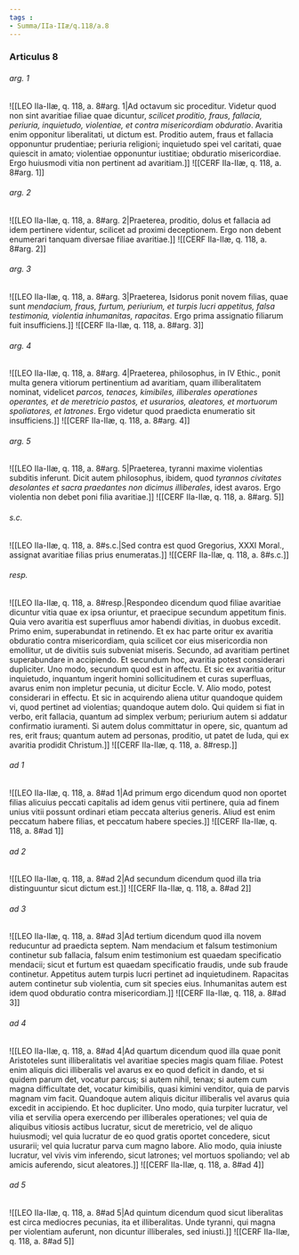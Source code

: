 ```yaml
---
tags : 
- Summa/IIa-IIæ/q.118/a.8
---
```


### Articulus 8

###### arg. 1
![[LEO IIa-IIæ, q. 118, a. 8#arg. 1|Ad octavum sic proceditur. Videtur quod non sint avaritiae filiae quae dicuntur, *scilicet proditio, fraus, fallacia, periuria, inquietudo, violentiae, et contra misericordiam obduratio*. Avaritia enim opponitur liberalitati, ut dictum est. Proditio autem, fraus et fallacia opponuntur prudentiae; periuria religioni; inquietudo spei vel caritati, quae quiescit in amato; violentiae opponuntur iustitiae; obduratio misericordiae. Ergo huiusmodi vitia non pertinent ad avaritiam.]]
![[CERF IIa-IIæ, q. 118, a. 8#arg. 1]]

###### arg. 2
![[LEO IIa-IIæ, q. 118, a. 8#arg. 2|Praeterea, proditio, dolus et fallacia ad idem pertinere videntur, scilicet ad proximi deceptionem. Ergo non debent enumerari tanquam diversae filiae avaritiae.]]
![[CERF IIa-IIæ, q. 118, a. 8#arg. 2]]

###### arg. 3
![[LEO IIa-IIæ, q. 118, a. 8#arg. 3|Praeterea, Isidorus ponit novem filias, quae sunt *mendacium, fraus, furtum, periurium, et turpis lucri appetitus, falsa testimonia, violentia inhumanitas, rapacitas*. Ergo prima assignatio filiarum fuit insufficiens.]]
![[CERF IIa-IIæ, q. 118, a. 8#arg. 3]]

###### arg. 4
![[LEO IIa-IIæ, q. 118, a. 8#arg. 4|Praeterea, philosophus, in IV Ethic., ponit multa genera vitiorum pertinentium ad avaritiam, quam illiberalitatem nominat, videlicet *parcos, tenaces, kimibiles, illiberales operationes operantes, et de meretricio pastos, et usurarios, aleatores, et mortuorum spoliatores, et latrones*. Ergo videtur quod praedicta enumeratio sit insufficiens.]]
![[CERF IIa-IIæ, q. 118, a. 8#arg. 4]]

###### arg. 5
![[LEO IIa-IIæ, q. 118, a. 8#arg. 5|Praeterea, tyranni maxime violentias subditis inferunt. Dicit autem philosophus, ibidem, quod *tyrannos civitates desolantes et sacra praedantes non dicimus illiberales*, idest avaros. Ergo violentia non debet poni filia avaritiae.]]
![[CERF IIa-IIæ, q. 118, a. 8#arg. 5]]

###### s.c.
![[LEO IIa-IIæ, q. 118, a. 8#s.c.|Sed contra est quod Gregorius, XXXI Moral., assignat avaritiae filias prius enumeratas.]]
![[CERF IIa-IIæ, q. 118, a. 8#s.c.]]

###### resp.
![[LEO IIa-IIæ, q. 118, a. 8#resp.|Respondeo dicendum quod filiae avaritiae dicuntur vitia quae ex ipsa oriuntur, et praecipue secundum appetitum finis. Quia vero avaritia est superfluus amor habendi divitias, in duobus excedit. Primo enim, superabundat in retinendo. Et ex hac parte oritur ex avaritia obduratio contra misericordiam, quia scilicet cor eius misericordia non emollitur, ut de divitiis suis subveniat miseris. Secundo, ad avaritiam pertinet superabundare in accipiendo. Et secundum hoc, avaritia potest considerari dupliciter. Uno modo, secundum quod est in affectu. Et sic ex avaritia oritur inquietudo, inquantum ingerit homini sollicitudinem et curas superfluas, avarus enim non impletur pecunia, ut dicitur Eccle. V. Alio modo, potest considerari in effectu. Et sic in acquirendo aliena utitur quandoque quidem vi, quod pertinet ad violentias; quandoque autem dolo. Qui quidem si fiat in verbo, erit fallacia, quantum ad simplex verbum; periurium autem si addatur confirmatio iuramenti. Si autem dolus committatur in opere, sic, quantum ad res, erit fraus; quantum autem ad personas, proditio, ut patet de Iuda, qui ex avaritia prodidit Christum.]]
![[CERF IIa-IIæ, q. 118, a. 8#resp.]]

###### ad 1
![[LEO IIa-IIæ, q. 118, a. 8#ad 1|Ad primum ergo dicendum quod non oportet filias alicuius peccati capitalis ad idem genus vitii pertinere, quia ad finem unius vitii possunt ordinari etiam peccata alterius generis. Aliud est enim peccatum habere filias, et peccatum habere species.]]
![[CERF IIa-IIæ, q. 118, a. 8#ad 1]]

###### ad 2
![[LEO IIa-IIæ, q. 118, a. 8#ad 2|Ad secundum dicendum quod illa tria distinguuntur sicut dictum est.]]
![[CERF IIa-IIæ, q. 118, a. 8#ad 2]]

###### ad 3
![[LEO IIa-IIæ, q. 118, a. 8#ad 3|Ad tertium dicendum quod illa novem reducuntur ad praedicta septem. Nam mendacium et falsum testimonium continetur sub fallacia, falsum enim testimonium est quaedam specificatio mendacii; sicut et furtum est quaedam specificatio fraudis, unde sub fraude continetur. Appetitus autem turpis lucri pertinet ad inquietudinem. Rapacitas autem continetur sub violentia, cum sit species eius. Inhumanitas autem est idem quod obduratio contra misericordiam.]]
![[CERF IIa-IIæ, q. 118, a. 8#ad 3]]

###### ad 4
![[LEO IIa-IIæ, q. 118, a. 8#ad 4|Ad quartum dicendum quod illa quae ponit Aristoteles sunt illiberalitatis vel avaritiae species magis quam filiae. Potest enim aliquis dici illiberalis vel avarus ex eo quod deficit in dando, et si quidem parum det, vocatur parcus; si autem nihil, tenax; si autem cum magna difficultate det, vocatur kimibilis, quasi kimini venditor, quia de parvis magnam vim facit. Quandoque autem aliquis dicitur illiberalis vel avarus quia excedit in accipiendo. Et hoc dupliciter. Uno modo, quia turpiter lucratur, vel vilia et servilia opera exercendo per illiberales operationes; vel quia de aliquibus vitiosis actibus lucratur, sicut de meretricio, vel de aliquo huiusmodi; vel quia lucratur de eo quod gratis oportet concedere, sicut usurarii; vel quia lucratur parva cum magno labore. Alio modo, quia iniuste lucratur, vel vivis vim inferendo, sicut latrones; vel mortuos spoliando; vel ab amicis auferendo, sicut aleatores.]]
![[CERF IIa-IIæ, q. 118, a. 8#ad 4]]

###### ad 5
![[LEO IIa-IIæ, q. 118, a. 8#ad 5|Ad quintum dicendum quod sicut liberalitas est circa mediocres pecunias, ita et illiberalitas. Unde tyranni, qui magna per violentiam auferunt, non dicuntur illiberales, sed iniusti.]]
![[CERF IIa-IIæ, q. 118, a. 8#ad 5]]

